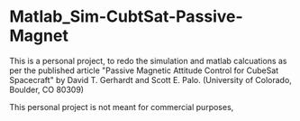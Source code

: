 # Matlab_Sim-CubtSat-Passive-Magnet

This is a personal project, to redo the simulation and matlab calcuations as per the published article "Passive Magnetic Attitude Control for CubeSat
Spacecraft" by David T. Gerhardt and Scott E. Palo. (University of Colorado, Boulder, CO 80309)

This personal project is not meant for commercial purposes, 
